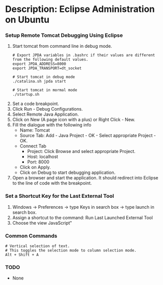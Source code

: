 # Description: Eclipse Administration on Ubuntu

### Setup Remote Tomcat Debugging Using Eclipse
1. Start tomcat from command line in debug mode.
    ```
    # Export JPDA variables in .bashrc if their values are different from the following default values.
    export JPDA_ADDRESS=8000
    export JPDA_TRANSPORT=dt_socket

    # Start tomcat in debug mode
    ./catalina.sh jpda start

    # Start tomcat in mormal mode
    ./startup.sh
    ```
2. Set a code breakpoint.
3. Click Run - Debug Configurations.
4. Select Remote Java Application.
5. Click on New (A page icon with a plus) or Right Click - New.
6. Fill the dialogue with the following info
    - Name: Tomcat
    - Source Tab: Add - Java Project - OK - Select appropriate Project - OK.
    - Connect Tab
        * Project: Click Browse and select appropriate Project.
        * Host: localhost
        * Port: 8000
    - Click on Apply.
    - Click on Debug to start debugging application.
7. Open a browser and start the application. It should redirect into Eclipse to the line of code with the breakpoint.

### Set a Shortcut Key for the Last External Tool
1. Windows -> Preferences -> type Keys in search box -> type launch in search box.
2. Assign a shortcut to the command: Run Last Launched External Tool
3. Choose the view JavaScript"

### Common Commands
```
# Vertical selection of text.
# This toggles the selection mode to column selection mode.
Alt + Shift + A
```

### TODO
* None

